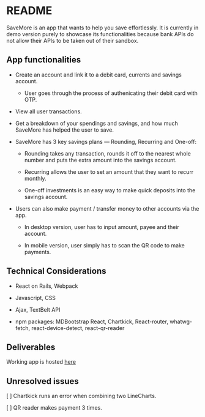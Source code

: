 # README
SaveMore is an app that wants to help you save effortlessly.
It is currently in demo version purely to showcase its functionalities because bank APIs do not allow their APIs to be taken out of their sandbox.

## App functionalities
* Create an account and link it to a debit card, currents and savings account.

	* User goes through the process of authenicating their debit card with OTP.


* View all user transactions.

* Get a breakdown of your spendings and savings, and how much SaveMore has helped the user to save.


* SaveMore has 3 key savings plans — Rounding, Recurring and One-off: 

	* Rounding takes any transaction, rounds it off to the nearest whole number and puts the extra amount into the savings account.

	* Recurring allows the user to set an amount that they want to recurr monthly.

	* One-off investments is an easy way to make quick deposits into the savings account.


* Users can also make payment / transfer money to other accounts via the app.

	* In desktop version, user has to input amount, payee and their account.

	* In mobile version, user simply has to scan the QR code to make payments.

## Technical Considerations
* React on Rails, Webpack

* Javascript, CSS

* Ajax, TextBelt API

* npm packages: MDBootstrap React, Chartkick, React-router, whatwg-fetch, react-device-detect, react-qr-reader

## Deliverables
Working app is hosted [here](https://project4-savemore.herokuapp.com/)

## Unresolved issues
[ ] Chartkick runs an error when combining two LineCharts.

[ ] QR reader makes payment 3 times.



